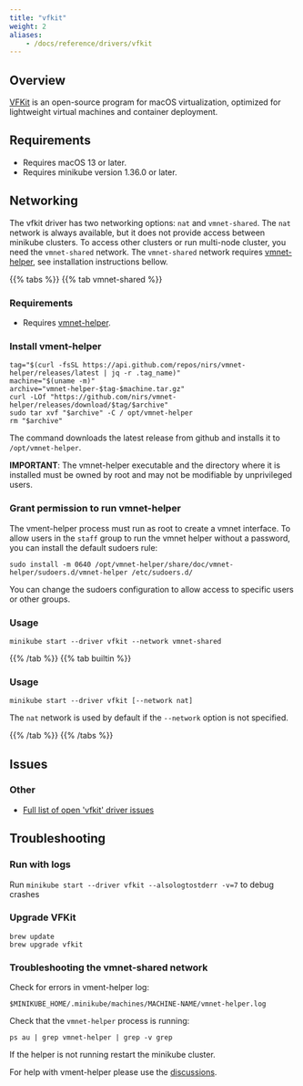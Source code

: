 ```yaml
---
title: "vfkit"
weight: 2
aliases:
    - /docs/reference/drivers/vfkit
---
```


## Overview

[VFKit](https://github.com/crc-org/vfkit) is an open-source program for
macOS virtualization, optimized for lightweight virtual machines and
container deployment.

## Requirements

- Requires macOS 13 or later.
- Requires minikube version 1.36.0 or later.

## Networking

The vfkit driver has two networking options: `nat` and `vmnet-shared`.
The `nat` network is always available, but it does not provide access
between minikube clusters. To access other clusters or run multi-node
cluster, you need the `vmnet-shared` network. The `vmnet-shared` network
requires [vmnet-helper](https://github.com/nirs/vmnet-helper), see
installation instructions bellow.

{{% tabs %}}
{{% tab vmnet-shared %}}

### Requirements

- Requires [vmnet-helper](https://github.com/nirs/vmnet-helper).

### Install vment-helper

```shell
tag="$(curl -fsSL https://api.github.com/repos/nirs/vmnet-helper/releases/latest | jq -r .tag_name)"
machine="$(uname -m)"
archive="vmnet-helper-$tag-$machine.tar.gz"
curl -LOf "https://github.com/nirs/vmnet-helper/releases/download/$tag/$archive"
sudo tar xvf "$archive" -C / opt/vmnet-helper
rm "$archive"
```

The command downloads the latest release from github and installs it to
`/opt/vmnet-helper`.

**IMPORTANT**: The vmnet-helper executable and the directory where it is
installed must be owned by root and may not be modifiable by
unprivileged users.

### Grant permission to run vmnet-helper

The vment-helper process must run as root to create a vmnet interface.
To allow users in the `staff` group to run the vmnet helper without a
password, you can install the default sudoers rule:

```shell
sudo install -m 0640 /opt/vmnet-helper/share/doc/vmnet-helper/sudoers.d/vmnet-helper /etc/sudoers.d/
```

You can change the sudoers configuration to allow access to specific
users or other groups.

### Usage

```shell
minikube start --driver vfkit --network vmnet-shared
```

{{% /tab %}}
{{% tab builtin %}}
### Usage

```shell
minikube start --driver vfkit [--network nat]
````

The `nat` network is used by default if the `--network` option is not
specified.

{{% /tab %}}
{{% /tabs %}}

## Issues

### Other

* [Full list of open 'vfkit' driver issues](https://github.com/kubernetes/minikube/labels/co%2Fvfkit)

## Troubleshooting

### Run with logs

Run `minikube start --driver vfkit --alsologtostderr -v=7` to debug crashes

### Upgrade VFKit

```shell
brew update
brew upgrade vfkit
```

### Troubleshooting the vmnet-shared network

Check for errors in vment-helper log:

```shell
$MINIKUBE_HOME/.minikube/machines/MACHINE-NAME/vmnet-helper.log
```

Check that the `vmnet-helper` process is running:

```shell
ps au | grep vmnet-helper | grep -v grep
```

If the helper is not running restart the minikube cluster.

For help with vment-helper please use the
[discussions](https://github.com/nirs/vmnet-helper/discussions).
